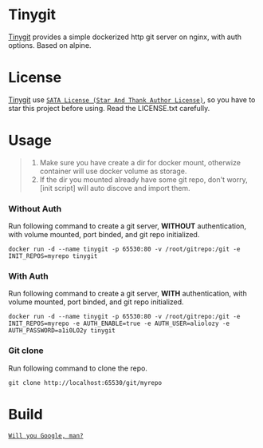 # Tinygit
[Tinygit](https://github.com/AlioLozy/tinygit) provides a simple dockerized http git server on nginx, with auth options. Based on alpine.

# License
[Tinygit](https://github.com/AlioLozy/tinygit) use [`SATA License (Star And Thank Author License)`](https://github.com/zTrix/sata-license), so you have to star this project before using. Read the LICENSE.txt carefully.

# Usage
> 1. Make sure you have create a dir for docker mount, otherwize container will use docker volume as storage.
> 2. If the dir you mounted already have some git repo, don't worry, [init script] will auto discove and import them.
### Without Auth
Run following command to create a git server, **WITHOUT** authentication, with volume mounted, port binded, and git repo initialized.

`docker run -d --name tinygit -p 65530:80 -v /root/gitrepo:/git -e INIT_REPOS=myrepo tinygit`

### With Auth
Run following command to create a git server, **WITH** authentication, with volume mounted, port binded, and git repo initialized.

`docker run -d --name tinygit -p 65530:80 -v /root/gitrepo:/git -e INIT_REPOS=myrepo -e AUTH_ENABLE=true -e AUTH_USER=aliolozy -e AUTH_PASSWORD=a1i0LO2y tinygit`

### Git clone
Run following command to clone the repo.

`git clone http://localhost:65530/git/myrepo`

# Build

[`Will you Google, man?`](https://www.google.com/search?q=how+to+build+a+docker+image+with+dockerfile&oq=how+to+build+a+docker+image)

